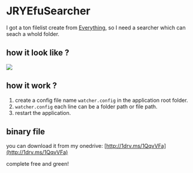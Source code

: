 # JRYEfuSearcher

I got a ton filelist create from [Everything](http://www.voidtools.com/), so I need a searcher which can seach a whold folder.

## how it look like ?

![](http://i.imgur.com/tZ3aFHx.png)

## how it work ?

1. create a config file name `watcher.config` in the application root folder.
1. `watcher.config` each line can be a folder path or file path.
1. restart the application.

## binary file

you can download it from my onedrive: [http://1drv.ms/1QqvVFa](http://1drv.ms/1QqvVFa)

complete free and green!
